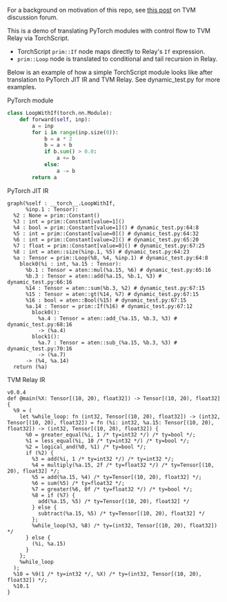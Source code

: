 For a background on motivation of this repo, see [this post](https://discuss.tvm.ai/t/discuss-adding-a-pytorch-frontend/5026/6) on TVM discussion forum.


This is a demo of translating PyTorch modules with control flow to TVM Relay via TorchScript.


* TorchScript `prim::If` node maps directly to Relay's `If` expression.
* `prim::Loop` node is translated to conditional and tail recursion in Relay.

Below is an example of how a simple TorchScript module looks like after translation to PyTorch JIT IR and TVM Relay.
See dynamic_test.py for more examples.


PyTorch module
```Python
class LoopWithIf(torch.nn.Module):
    def forward(self, inp):
        a = inp
        for i in range(inp.size(0)):
            b = a * 2
            b = a + b
            if b.sum() > 0.0:
                a += b
            else:
                a -= b
        return a
```


PyTorch JIT IR

```
graph(%self : __torch__.LoopWithIf,
      %inp.1 : Tensor):
  %2 : None = prim::Constant()
  %3 : int = prim::Constant[value=1]()
  %4 : bool = prim::Constant[value=1]() # dynamic_test.py:64:8
  %5 : int = prim::Constant[value=0]() # dynamic_test.py:64:32
  %6 : int = prim::Constant[value=2]() # dynamic_test.py:65:20
  %7 : float = prim::Constant[value=0]() # dynamic_test.py:67:25
  %8 : int = aten::size(%inp.1, %5) # dynamic_test.py:64:23
  %a : Tensor = prim::Loop(%8, %4, %inp.1) # dynamic_test.py:64:8
    block0(%i : int, %a.15 : Tensor):
      %b.1 : Tensor = aten::mul(%a.15, %6) # dynamic_test.py:65:16
      %b.3 : Tensor = aten::add(%a.15, %b.1, %3) # dynamic_test.py:66:16
      %14 : Tensor = aten::sum(%b.3, %2) # dynamic_test.py:67:15
      %15 : Tensor = aten::gt(%14, %7) # dynamic_test.py:67:15
      %16 : bool = aten::Bool(%15) # dynamic_test.py:67:15
      %a.14 : Tensor = prim::If(%16) # dynamic_test.py:67:12
        block0():
          %a.4 : Tensor = aten::add_(%a.15, %b.3, %3) # dynamic_test.py:68:16
          -> (%a.4)
        block1():
          %a.7 : Tensor = aten::sub_(%a.15, %b.3, %3) # dynamic_test.py:70:16
          -> (%a.7)
      -> (%4, %a.14)
  return (%a)
```


TVM Relay IR
```
v0.0.4
def @main(%X: Tensor[(10, 20), float32]) -> Tensor[(10, 20), float32] {
  %9 = (
    let %while_loop: fn (int32, Tensor[(10, 20), float32]) -> (int32, Tensor[(10, 20), float32]) = fn (%i: int32, %a.15: Tensor[(10, 20), float32]) -> (int32, Tensor[(10, 20), float32]) {
      %0 = greater_equal(%i, 1 /* ty=int32 */) /* ty=bool */;
      %1 = less_equal(%i, 10 /* ty=int32 */) /* ty=bool */;
      %2 = logical_and(%0, %1) /* ty=bool */;
      if (%2) {
        %3 = add(%i, 1 /* ty=int32 */) /* ty=int32 */;
        %4 = multiply(%a.15, 2f /* ty=float32 */) /* ty=Tensor[(10, 20), float32] */;
        %5 = add(%a.15, %4) /* ty=Tensor[(10, 20), float32] */;
        %6 = sum(%5) /* ty=float32 */;
        %7 = greater(%6, 0f /* ty=float32 */) /* ty=bool */;
        %8 = if (%7) {
          add(%a.15, %5) /* ty=Tensor[(10, 20), float32] */
        } else {
          subtract(%a.15, %5) /* ty=Tensor[(10, 20), float32] */
        };
        %while_loop(%3, %8) /* ty=(int32, Tensor[(10, 20), float32]) */
      } else {
        (%i, %a.15)
      }
    };
    %while_loop
  );
  %10 = %9(1 /* ty=int32 */, %X) /* ty=(int32, Tensor[(10, 20), float32]) */;
  %10.1
}
```
